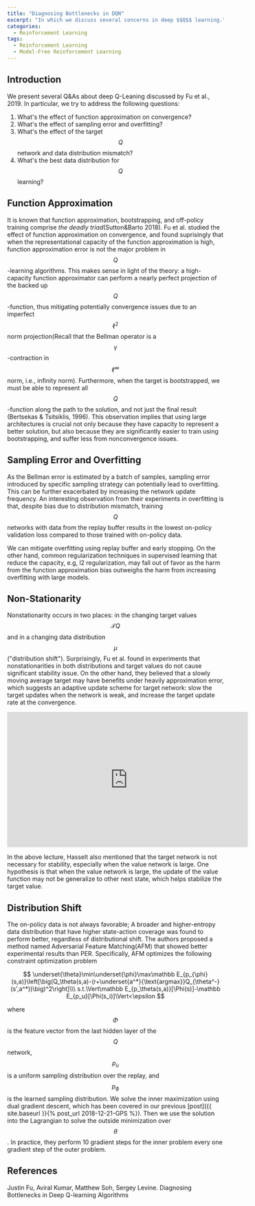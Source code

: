 ```yaml
---
title: "Diagnosing Bottlenecks in DQN"
excerpt: "In which we discuss several concerns in deep $$Q$$ learning."
categories:
  - Reinforcement Learning
tags:
  - Reinforcement Learning
  - Model-Free Reinforcement Learning
---
```


## Introduction

We present several Q&As about deep Q-Leaning discussed by Fu et al., 2019. In particular, we try to address the following questions:

1. What's the effect of function approximation on convergence?
2. What's the effect of sampling error and overfitting?
3. What's the effect of the target $$Q$$ network and data distribution mismatch?
4. What's the best data distribution for $$Q$$ learning?

## Function Approximation

It is known that function approximation, bootstrapping, and off-policy training comprise *the deadly triad*(Sutton&Barto 2018). Fu et al. studied the effect of function approximation on convergence, and found suprisingly that when the representational capacity of the function approximation is high, function approximation error is not the major problem in $$Q$$-learning algorithms. This makes sense in light of the theory: a high-capacity function approximator can perform a nearly perfect projection of the backed up $$Q$$-function, thus mitigating potentially convergence issues due to an imperfect $$\ell^2$$ norm projection(Recall that the Bellman operator is a $$\gamma$$-contraction in $$\ell^\infty$$ norm, i.e., infinity norm). Furthermore, when the target is bootstrapped, we must be able to represent all $$Q$$-function along the path to the solution, and not just the final result (Bertsekas & Tsitsiklis, 1996). This observation implies that using large architectures is crucial not only because they have capacity to represent a better solution, but also because they are significantly easier to train using bootstrapping, and suffer less from nonconvergence issues. 

## Sampling Error and Overfitting

As the Bellman error is estimated by a batch of samples, sampling error introduced by specific sampling strategy can potentially lead to overfitting. This can be further exacerbated by increasing the network update frequency. An interesting observation from their experiments in overfitting is that, despite bias due to distribution mismatch, training $$Q$$ networks with data from the replay buffer results in the lowest on-policy validation loss compared to those trained with on-policy data. 

We can mitigate overfitting using replay buffer and early stopping. On the other hand, common regularization techniques in supervised learning that reduce the capacity, e.g, l2 regularization, may fall out of favor as the harm from the function approximation bias outweighs the harm from increasing overfitting with large models.

## Non-Stationarity

Nonstationarity occurs in two places: in the changing target values $$\mathcal TQ$$ and in a changing data distribution $$\mu$$("distribution shift"). Surprisingly, Fu et al. found in experiments that nonstationarities in both distributions and target values do not cause significant stability issue. On the other hand, they believed that a slowly moving average target may have benefits under heavily approximation error, which suggests an adaptive update scheme for target network: slow the target updates when the network is weak, and increase the target update rate at the convergence.

<p align="center"><iframe width="560" height="315" src="https://www.youtube.com/embed/wAk1lxmiW4c?start=5740" frameborder="0" allow="accelerometer; autoplay; encrypted-media; gyroscope; picture-in-picture" allowfullscreen></iframe>

In the above lecture, Hasselt also mentioned that the target network is not necessary for stability, especially when the value network is large. One hypothesis is that when the value network is large, the update of the value function may not be generalize to other next state, which helps stabilize the target value.

## Distribution Shift

The on-policy data is not always favorable; A broader and higher-entropy data distribution that have higher state-action coverage was found to perform better, regardless of distributional shift. The authors proposed a method named Adversarial Feature Matching(AFM) that showed better experimental results than PER. Specifically, AFM optimizes the following constraint optimization problem

$$
\underset{\theta}\min\underset{\phi}\max\mathbb E_{p_{\phi}(s,a)}\left[\big(Q_\theta(s,a)-(r+\underset{a^*}{\text{argmax}}Q_{\theta^-}(s',a^*))\big)^2\right]\\\
s.t.\Vert\mathbb E_{p_\theta(s,a)}[\Phi(s)]-\mathbb E_{p_u}[\Phi(s_i)]\Vert<\epsilon
$$

where $$\Phi$$ is the feature vector from the last hidden layer of the $$Q$$ network, $$p_u$$ is a uniform sampling distribution over the replay, and $$p_\phi$$ is the learned sampling distribution. We solve the inner maximization using dual gradient descent, which has been covered in our previous [post]({{ site.baseurl }}{% post_url 2018-12-21-GPS %}). Then we use the solution into the Lagrangian to solve the outside minimization over $$\theta$$. In practice, they perform 10 gradient steps for the inner problem every one gradient step of the outer problem.

## References

Justin Fu, Aviral Kumar, Matthew Soh, Sergey Levine. Diagnosing Bottlenecks in Deep Q-learning Algorithms